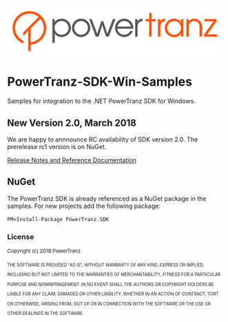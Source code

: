 <img src="./docs/Powertranz-Logo.png" width=500>

# PowerTranz-SDK-Win-Samples

Samples for integration to the .NET PowerTranz SDK for Windows. 

## New Version 2.0, March 2018

We are happy to annnounce RC availability of SDK version 2.0. The prerelease rc1 version is on NuGet. 

[Release Notes and Reference Documentation](https://rawgit.com/PowerTranz/PowerTranz-SDK-Win-Samples/master/docs/reference/index.html)

## NuGet

The PowerTranz SDK is already referenced as a NuGet package in the samples. For new projects add the following package:
````
PM>Install-Package PowerTranz.SDK
````
### License
<sup>Copyright (c) 2018 PowerTranz</sup> 

<sup><sup>
THE SOFTWARE IS PROVIDED "AS IS", WITHOUT WARRANTY OF ANY KIND, EXPRESS OR IMPLIED, INCLUDING BUT NOT LIMITED TO THE WARRANTIES OF MERCHANTABILITY, FITNESS FOR A PARTICULAR PURPOSE AND NONINFRINGEMENT. IN NO EVENT SHALL THE AUTHORS OR COPYRIGHT HOLDERS BE LIABLE FOR ANY CLAIM, DAMAGES OR OTHER LIABILITY, WHETHER IN AN ACTION OF CONTRACT, TORT OR OTHERWISE, ARISING FROM, OUT OF OR IN CONNECTION WITH THE SOFTWARE OR THE USE OR OTHER DEALINGS IN THE SOFTWARE.</sup></sup>
